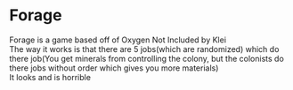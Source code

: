 # Forage
Forage is a game based off of Oxygen Not Included by Klei
<br>
The way it works is that there are 5 jobs(which are randomized) which do there job(You get minerals from controlling the colony, but the colonists do there jobs without order which gives you more materials)
<br>
It looks and is horrible

